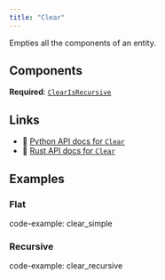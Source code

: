 ```yaml
---
title: "Clear"
---
```


Empties all the components of an entity.

## Components

**Required**: [`ClearIsRecursive`](../components/clear_is_recursive.md)

## Links
 * 🐍 [Python API docs for `Clear`](https://ref.rerun.io/docs/python/HEAD/package/rerun/archetypes/clear/)
 * 🦀 [Rust API docs for `Clear`](https://docs.rs/rerun/0.9.0-alpha.6/rerun/archetypes/struct.Clear.html)

## Examples

### Flat

code-example: clear_simple

### Recursive

code-example: clear_recursive

